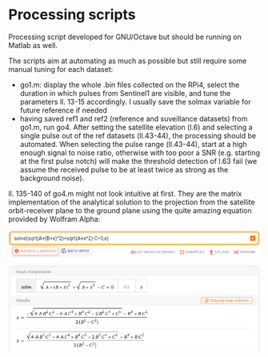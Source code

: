 # Processing scripts
Processing script developed for GNU/Octave but should be running on Matlab as well.

The scripts aim at automating as much as possible but still require some manual tuning for each
dataset:
* go1.m: display the whole .bin files collected on the RPi4, select the duration in which pulses
from Sentinel1 are visible, and tune the parameters ll. 13-15 accordingly. I usually save the
solmax variable for future reference if needed
* having saved ref1 and ref2 (reference and suveillance datasets) from go1.m, run go4. After setting
the satellite elevation (l.6) and selecting a single pulse out of the ref datasets (ll.43-44), the
processing should be automated. When selecting the pulse range (ll.43-44), start at a high enough signal to noise
ratio, otherwise with too poor a SNR (e.g. starting at the first pulse notch) will make the
threshold detection of l.63 fail (we assume the received pulse to be at least twice as strong as
the background noise).

ll. 135-140 of go4.m might not look intuitive at first. They are the matrix implementation of the analytical
solution to the projection from the satellite orbit-receiver plane to the ground plane using the quite
amazing equation provided by Wolfram Alpha:

<img src="2021-11-09-075916_1024x768_scrot.png">
